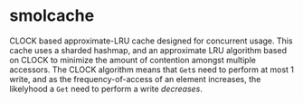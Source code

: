 # smolcache #

CLOCK based approximate-LRU cache designed for concurrent usage.
This cache uses a sharded hashmap, and an approximate LRU algorithm
based on CLOCK to minimize the amount of contention amongst multiple
accessors. The CLOCK algorithm means that `Get`s need to perform at
most 1 write, and as the frequency-of-access of an element increases,
the likelyhood a `Get` need to perform a write _decreases_.
